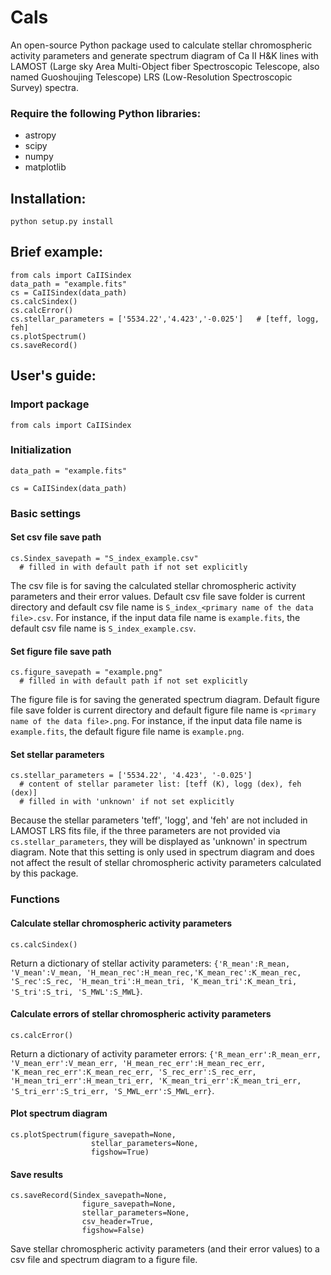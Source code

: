 # Cals

An open-source Python package used to calculate stellar chromospheric activity parameters and generate spectrum diagram of Ca II H&K lines with LAMOST (Large sky Area Multi-Object fiber Spectroscopic Telescope, also named Guoshoujing Telescope) LRS (Low-Resolution Spectroscopic Survey) spectra.

### Require the following Python libraries:
- astropy
- scipy
- numpy
- matplotlib

## Installation:
`python setup.py install`

## Brief example:

```
from cals import CaIISindex
data_path = "example.fits"
cs = CaIISindex(data_path)
cs.calcSindex()
cs.calcError()
cs.stellar_parameters = ['5534.22','4.423','-0.025']   # [teff, logg, feh]
cs.plotSpectrum()
cs.saveRecord()
```

## User's guide:
### Import package

`from cals import CaIISindex`

### Initialization

`data_path = "example.fits"`

`cs = CaIISindex(data_path)`

### Basic settings

#### Set csv file save path

```
cs.Sindex_savepath = "S_index_example.csv"
  # filled in with default path if not set explicitly
```

The csv file is for saving the calculated stellar chromospheric activity parameters and their error values. Default csv file save folder is current directory and default csv file name is `S_index_<primary name of the data file>.csv`. For instance, if the input data file name is `example.fits`, the default csv file name is `S_index_example.csv`.

#### Set figure file save path

```
cs.figure_savepath = "example.png"
  # filled in with default path if not set explicitly
```

The figure file is for saving the generated spectrum diagram. Default figure file save folder is current directory and default figure file name is `<primary name of the data file>.png`. For instance, if the input data file name is `example.fits`, the default figure file name is `example.png`.

#### Set stellar parameters

```
cs.stellar_parameters = ['5534.22', '4.423', '-0.025']
  # content of stellar parameter list: [teff (K), logg (dex), feh (dex)]
  # filled in with 'unknown' if not set explicitly
```

Because the stellar parameters 'teff', 'logg', and 'feh' are not included in LAMOST LRS fits file, if the three parameters are not provided via `cs.stellar_parameters`, they will be displayed as 'unknown' in spectrum diagram. Note that this setting is only used in spectrum diagram and does not affect the result of stellar chromospheric activity parameters calculated by this package.

### Functions

#### Calculate stellar chromospheric activity parameters

`cs.calcSindex()`

Return a dictionary of stellar activity parameters: `{'R_mean':R_mean, 'V_mean':V_mean, 'H_mean_rec':H_mean_rec,'K_mean_rec':K_mean_rec, 'S_rec':S_rec, 'H_mean_tri':H_mean_tri, 'K_mean_tri':K_mean_tri, 'S_tri':S_tri, 'S_MWL':S_MWL}`.

#### Calculate errors of stellar chromospheric activity parameters

`cs.calcError()`

Return a dictionary of activity parameter errors: `{'R_mean_err':R_mean_err, 'V_mean_err':V_mean_err, 'H_mean_rec_err':H_mean_rec_err, 'K_mean_rec_err':K_mean_rec_err, 'S_rec_err':S_rec_err, 'H_mean_tri_err':H_mean_tri_err, 'K_mean_tri_err':K_mean_tri_err, 'S_tri_err':S_tri_err, 'S_MWL_err':S_MWL_err}`.

#### Plot spectrum diagram

```
cs.plotSpectrum(figure_savepath=None,
                  stellar_parameters=None,
                  figshow=True)
```

#### Save results

```
cs.saveRecord(Sindex_savepath=None,
                figure_savepath=None,
                stellar_parameters=None,
                csv_header=True,
                figshow=False)
```

Save stellar chromospheric activity parameters (and their error values) to a csv file and spectrum diagram to a figure file.

